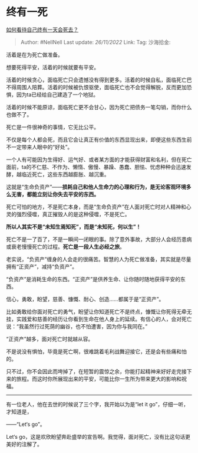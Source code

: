 # 终有一死
[如何看待自己终有一天会死去？](https://www.zhihu.com/question/23178728/answer/2766554077)

> Author: #NellNell
> Last update: *26/11/2022*
> Link:
> Tag:
> 沙海拾金:

活着是在为死亡做准备。

想要死得平安，活着的时候就要有平安。

活着的时候贪心，面临死亡只会遗憾没有得到更多。活着的时候自私，面临死亡巴不得周围人陪葬。活着的时候被仇恨驱使，面临死亡也不会觉得解脱，反而更加恐惧，因为ta已经给自己建造了一个地狱。

活着的时候不能原谅，面临死亡更不会甘心，因为死亡把债务一笔勾销，而你什么也做不了。

死亡是一件很神奇的事情，它无比公平。

不仅是每个人都会死，而且它会让真正有价值的东西显现出来，即便这些东西生前不一定带来人眼中的“好处”。

一个人有可能因为生得好、运气好、或者某方面的才能获得财富和名利，但在死亡面前，ta的不仁慈、不作为、懒惰、傲慢、暴躁、愚蠢、胆怯、忧虑种种会迅速发酵，越临近死亡，这些东西越膨胀、越沉重。

这就是“生命负资产”——**损耗自己和他人生命力的心理和行为，是无论客观环境多么无害，都能立刻让你失去平安的东西。**

死亡可怕的地方，不是死亡本身，而是“生命负资产”在人面对死亡时对人精神和心灵的强烈侵噬，真正摧毁人的是这种侵噬，不是死亡。

**所以人其实不是“未知生焉知死”，而是“未知死，何以生”！**

死亡不是一了百了，不是一瞬间一闭眼的事。除了意外事故，大部分人会经历患病或衰老慢慢死亡的过程。**死亡是一段人生必经之旅**。

老实说，“负资产”缠身的人会走的很痛苦。智慧的人为死亡做准备，其实就是尽量拥有“正资产”，减持“负资产”。

“负资产”是消耗生命的东西。“正资产”是供养生命、让你随时随地获得平安的东西。

信心，勇敢，盼望，慈善、慷慨、耐心、创造……都属于是“正资产”。

比如勇敢给你面对死亡的勇气，盼望让你知道死亡不是终点，慷慨让你死得无牵无挂，实践爱和慈善的经历让你看到生命在他人身上的延续。有信心的人，会对死亡说：“我虽然行过死荫的幽谷，也不怕遭害，因为你与我同在。”

“正资产”越多，面对死亡时就越从容。

不是说没有惧怕，毕竟是死亡啊，很难跳着毛利战舞迎接它，还是会有些痛和怕的。

只不过，你不会因此而垮掉了，在短暂的震惊之余，你能打起精神来好好走完接下来的旅程。而这时你所展现出来的平安，可能比你一生所为带来更大的影响和祝福。

---

有一位老人，他在去世的时候说了三个字，我开始以为是“let it go”，仔细一听，才知道是，

——“Let‘s go”。

Let‘s go，这是欢欣盼望奔赴盛举的宣告啊。我觉得，面对死亡，没有比这句话更美好的注解了。
